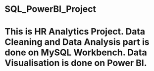 # SQL_PowerBI_Project
# This is HR Analytics Project. Data Cleaning and Data Analysis part is done on MySQL Workbench. Data Visualisation is done on Power BI.
